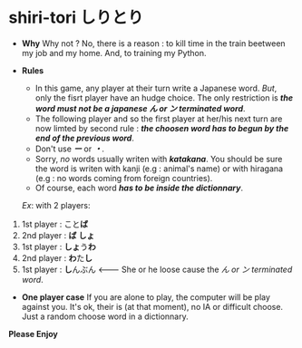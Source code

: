 # shiri-tori しりとり


* **Why**
Why not ?
No, there is a reason : to kill time in the train beetween my job and my home.
And, to training my Python.


* **Rules**
    * In this game, any player at their turn write a Japanese word.
_But_, only the fisrt player have an hudge choice. The only restriction is **_the word must
not be a japanese ん or ン terminated word_**.
    * The following player and so the first player at her/his next turn are now limted by second rule :
**_the choosen word has to begun by the end of the previous word_**.
    * Don't use **_ー_** or **_・_**.
    * Sorry, *no* words usually writen with **_katakana_**. You should be sure the word is writen with kanji (e.g : animal's name) or with hiragana (e.g : no words coming from foreign countries).
    * Of course, each word **_has to be inside the dictionnary_**.
    
    _Ex_:  with 2 players:
 1. 1st player : こと**ば**
 2. 2nd player : **ば** **しょ**
 3. 1st player : **しょ**う**わ**
 4. 2nd player : **わ**た**し**
 5. 1st player : **し**んぶん  <--- She or he loose cause the _ん or ン terminated word_.


* **One player case**
If you are alone to play, the computer will be play against you.
It's ok, their is (at that moment), no IA or difficult choose.
Just a random choose word in a dictionnary.


**Please Enjoy**
